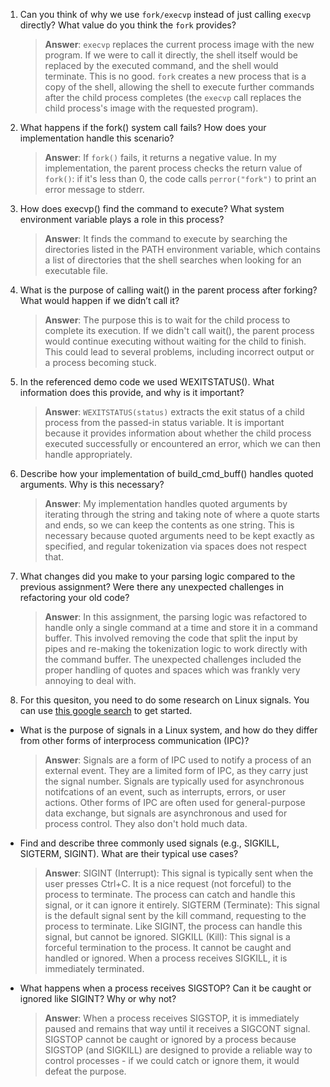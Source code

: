 1. Can you think of why we use `fork/execvp` instead of just calling `execvp` directly? What value do you think the `fork` provides?

    > **Answer**:  `execvp` replaces the current process image with the new program. If we were to call it directly, the shell itself would be replaced by the executed command, and the shell would terminate. This is no good. `fork` creates a new process that is a copy of the shell, allowing the shell to execute further commands after the child process completes (the `execvp` call replaces the child process's image with the requested program).

2. What happens if the fork() system call fails? How does your implementation handle this scenario?

    > **Answer**:  If `fork()` fails, it returns a negative value. In my implementation, the parent process checks the return value of `fork()`: if it's less than 0, the code calls `perror("fork")` to print an error message to stderr.

3. How does execvp() find the command to execute? What system environment variable plays a role in this process?

    > **Answer**: It finds the command to execute by searching the directories listed in the PATH environment variable, which contains a list of directories that the shell searches when looking for an executable file.

4. What is the purpose of calling wait() in the parent process after forking? What would happen if we didn’t call it?

    > **Answer**: The purpose this is to wait for the child process to complete its execution. If we didn't call wait(), the parent process would continue executing without waiting for the child to finish. This could lead to several problems, including incorrect output or a process becoming stuck.

5. In the referenced demo code we used WEXITSTATUS(). What information does this provide, and why is it important?

    > **Answer**:  `WEXITSTATUS(status)` extracts the exit status of a child process from the passed-in status variable. It is important because it provides information about whether the child process executed successfully or encountered an error, which we can then handle appropriately.

6. Describe how your implementation of build_cmd_buff() handles quoted arguments. Why is this necessary?

    > **Answer**:  My implementation handles quoted arguments by iterating through the string and taking note of where a quote starts and ends, so we can keep the contents as one string. This is necessary because quoted arguments need to be kept exactly as specified, and regular tokenization via spaces does not respect that.

7. What changes did you make to your parsing logic compared to the previous assignment? Were there any unexpected challenges in refactoring your old code?

    > **Answer**:  In this assignment, the parsing logic was refactored to handle only a single command at a time and store it in a command buffer. This involved removing the code that split the input by pipes and re-making the tokenization logic to work directly with the command buffer. The unexpected challenges included the proper handling of quotes and spaces which was frankly very annoying to deal with.

8. For this quesiton, you need to do some research on Linux signals. You can use [this google search](https://www.google.com/search?q=Linux+signals+overview+site%3Aman7.org+OR+site%3Alinux.die.net+OR+site%3Atldp.org&oq=Linux+signals+overview+site%3Aman7.org+OR+site%3Alinux.die.net+OR+site%3Atldp.org&gs_lcrp=EgZjaHJvbWUyBggAEEUYOdIBBzc2MGowajeoAgCwAgA&sourceid=chrome&ie=UTF-8) to get started.

- What is the purpose of signals in a Linux system, and how do they differ from other forms of interprocess communication (IPC)?

    > **Answer**:  Signals are a form of IPC used to notify a process of an external event. They are a limited form of IPC, as they carry just the signal number. Signals are typically used for asynchronous notifcations of an event, such as interrupts, errors, or user actions. Other forms of IPC are often used for general-purpose data exchange, but signals are asynchronous and used for process control. They also don't hold much data.

- Find and describe three commonly used signals (e.g., SIGKILL, SIGTERM, SIGINT). What are their typical use cases?

    > **Answer**:  SIGINT (Interrupt): This signal is typically sent when the user presses Ctrl+C. It is a nice request (not forceful) to the process to terminate. The process can catch and handle this signal, or it can ignore it entirely.  SIGTERM (Terminate): This signal is the default signal sent by the kill command, requesting to the process to terminate. Like SIGINT, the process can handle this signal, but cannot be ignored. SIGKILL (Kill): This signal is a forceful termination to the process. It cannot be caught and handled or ignored. When a process receives SIGKILL, it is immediately terminated.

- What happens when a process receives SIGSTOP? Can it be caught or ignored like SIGINT? Why or why not?

    > **Answer**:  When a process receives SIGSTOP, it is immediately paused and remains that way until it receives a SIGCONT signal. SIGSTOP cannot be caught or ignored by a process because SIGSTOP (and SIGKILL) are designed to provide a reliable way to control processes - if we could catch or ignore them, it would defeat the purpose.